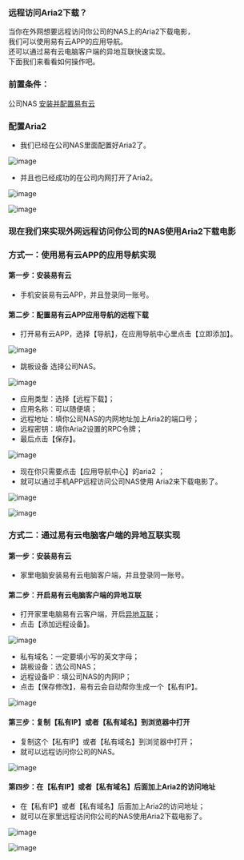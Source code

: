 ### 远程访问Aria2下载？
当你在外网想要远程访问你公司的NAS上的Aria2下载电影，  
我们可以使用易有云APP的应用导航。  
还可以通过易有云电脑客户端的异地互联快速实现。  
下面我们来看看如何操作吧。  

### 前置条件：
公司NAS [安装并配置易有云](/zh/guide/linkease/install/device/istoreos.md)

### 配置Aria2
- 我们已经在公司NAS里面配置好Aria2了。

![image](./image/aria2/6.jpg)

- 并且也已经成功的在公司内网打开了Aria2。

![image](./image/aria2/20.jpg)

![image](./image/aria2/21.jpg)

### 现在我们来实现外网远程访问你公司的NAS使用Aria2下载电影

### 方式一：使用易有云APP的应用导航实现
#### 第一步：安装易有云
- 手机安装易有云APP，并且登录同一账号。

#### 第二步：配置易有云APP应用导航的远程下载
- 打开易有云APP，选择【导航】，在应用导航中心里点击【立即添加】。

![image](./image/aria2/1.jpg)

- 跳板设备 选择公司NAS。

![image](./image/aria2/2.jpg)

- 应用类型：选择【远程下载】；
- 应用名称：可以随便填；
- 远程地址：填你公司NAS的内网地址加上Aria2的端口号；
- 远程密钥：填你Aria2设置的RPC令牌；
- 最后点击【保存】。

![image](./image/aria2/3.jpg)

- 现在你只需要点击【应用导航中心】的aria2 ；
- 就可以通过手机APP远程访问公司NAS使用 Aria2来下载电影了。

![image](./image/aria2/4.jpg)

![image](./image/aria2/5.jpg)


### 方式二：通过易有云电脑客户端的异地互联实现
#### 第一步：安装易有云
- 家里电脑安装易有云电脑客户端，并且登录同一账号。

#### 第二步：开启易有云电脑客户端的异地互联
- 打开家里电脑易有云客户端，开启[异地互联](/zh/guide/linkease/function/remote_connects.md)；
- 点击【添加远程设备】。

![image](./image/aria2/24.jpg)

- 私有域名：一定要填小写的英文字母；
- 跳板设备：选公司NAS；
- 远程设备IP：填公司NAS的内网IP；
- 点击【保存修改】，易有云会自动帮你生成一个【私有IP】。

![image](./image/aria2/14.jpg)


#### 第三步：复制【私有IP】或者【私有域名】到浏览器中打开
- 复制这个【私有IP】或者【私有域名】到浏览器中打开；
- 就可以远程访问你公司的NAS。

![image](./image/aria2/15.jpg)

#### 第四步：在【私有IP】或者【私有域名】后面加上Aria2的访问地址
- 在【私有IP】或者【私有域名】后面加上Aria2的访问地址；
- 就可以在家里远程访问你公司的NAS使用Aria2下载电影了。

![image](./image/aria2/22.jpg)

![image](./image/aria2/23.jpg)




